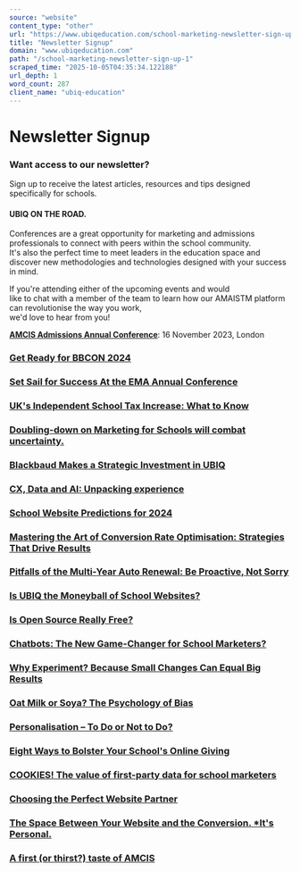 ```yaml
---
source: "website"
content_type: "other"
url: "https://www.ubiqeducation.com/school-marketing-newsletter-sign-up-1"
title: "Newsletter Signup"
domain: "www.ubiqeducation.com"
path: "/school-marketing-newsletter-sign-up-1"
scraped_time: "2025-10-05T04:35:34.122188"
url_depth: 1
word_count: 287
client_name: "ubiq-education"
---
```


# Newsletter Signup

### Want access to our newsletter?

Sign up to receive the latest articles, resources and tips designed specifically for schools.

#### UBIQ ON THE ROAD.

Conferences are a great opportunity for marketing and admissions professionals to connect with peers within the school community.  
It's also the perfect time to meet leaders in the education space and discover new methodologies and technologies designed with your success in mind.

If you're attending either of the upcoming events and would  
like to chat with a member of the team to learn how our AMAISTM platform can revolutionise the way you work,  
we'd love to hear from you!

[**AMCIS Admissions Annual Conference**](https://www.amcis.co.uk/events_and_cpd/annual-conference-2023/):  16 November 2023, London

### [Get Ready for BBCON 2024](/get-ready-for-bbcon)

### [Set Sail for Success At the EMA Annual Conference](/set-sail-for-success-at-the-ema-annual-conference)

### [UK's Independent School Tax Increase: What to Know](/uks-independent-school-tax-increase-what-to-know-1)

### [Doubling-down on Marketing for Schools will combat uncertainty.](/doubling-down-on-marketing-for-schools-will-combat-uncertainty)

### [Blackbaud Makes a Strategic Investment in UBIQ](/Blackbaud-integration-announced)

### [CX, Data and AI: Unpacking experience](/cx-data-and-ai)

### [School Website Predictions for 2024](/school-website-predictions-for-2024-1)

### [Mastering the Art of Conversion Rate Optimisation: Strategies That Drive Results](/mastering-the-art-of-conversion-rate-optimisation-strategies-that-drive-results-1)

### [Pitfalls of the Multi-Year Auto Renewal: Be Proactive, Not Sorry](/pitfalls-of-the-multiyear-school-website-auto-renewals-1)

### [Is UBIQ the Moneyball of School Websites?](/is-ubiq-the-moneyball-of-school-websites)

### [Is Open Source Really Free?](/is-open-source-really-free-1)

### [Chatbots: The New Game-Changer for School Marketers?](/chatbots-the-new-game-changer-for-school-marketers-1)

### [Why Experiment? Because Small Changes Can Equal Big Results](/why-experiment-because-small-changes-can-equal-big-results)

### [Oat Milk or Soya? The Psychology of Bias](/oat-milk-or-soya-the-psychology-of-bias-1)

### [Personalisation – To Do or Not to Do?](/personalisation-to-do-or-not-to-do-1)

### [Eight Ways to Bolster Your School's Online Giving](/eight-ways-to-bolster-your-school-online-giving)

### [COOKIES! The value of first-party data for school marketers](/cookies-the-value-of-first-party-data-for-school-marketers-1)

### [Choosing the Perfect Website Partner](/choosing-the-perfect-website-partner)

### [The Space Between Your Website and the Conversion. *It's Personal.](/the-space-between-the-website-and-conversion)

### [A first (or thirst?) taste of AMCIS](/a-first-or-thirst-taste-of-amcis)